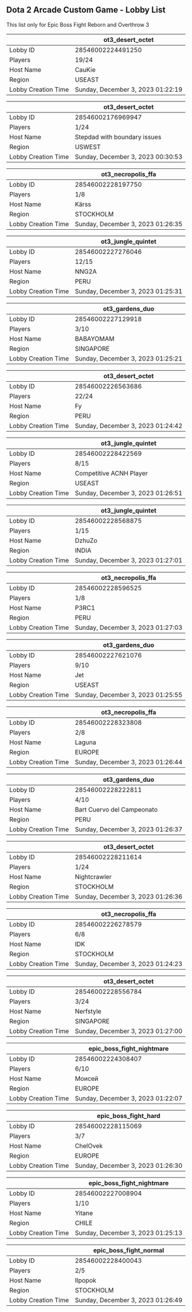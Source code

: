 ## Dota 2 Arcade Custom Game - Lobby List

This list only for Epic Boss Fight Reborn and Overthrow 3

|  | ot3_desert_octet |
| ------ | ------ |
| Lobby ID | 28546002224491250 |
| Players | 19/24 |
| Host Name | CauKie |
| Region | USEAST |
| Lobby Creation Time | Sunday, December 3, 2023 01:22:19 |


|  | ot3_desert_octet |
| ------ | ------ |
| Lobby ID | 28546002176969947 |
| Players | 1/24 |
| Host Name | Stepdad with boundary issues |
| Region | USWEST |
| Lobby Creation Time | Sunday, December 3, 2023 00:30:53 |


|  | ot3_necropolis_ffa |
| ------ | ------ |
| Lobby ID | 28546002228197750 |
| Players | 1/8 |
| Host Name | Kärss |
| Region | STOCKHOLM |
| Lobby Creation Time | Sunday, December 3, 2023 01:26:35 |


|  | ot3_jungle_quintet |
| ------ | ------ |
| Lobby ID | 28546002227276046 |
| Players | 12/15 |
| Host Name | NNG2A |
| Region | PERU |
| Lobby Creation Time | Sunday, December 3, 2023 01:25:31 |


|  | ot3_gardens_duo |
| ------ | ------ |
| Lobby ID | 28546002227129918 |
| Players | 3/10 |
| Host Name | BABAYOMAM |
| Region | SINGAPORE |
| Lobby Creation Time | Sunday, December 3, 2023 01:25:21 |


|  | ot3_desert_octet |
| ------ | ------ |
| Lobby ID | 28546002226563686 |
| Players | 22/24 |
| Host Name | Fy |
| Region | PERU |
| Lobby Creation Time | Sunday, December 3, 2023 01:24:42 |


|  | ot3_jungle_quintet |
| ------ | ------ |
| Lobby ID | 28546002228422569 |
| Players | 8/15 |
| Host Name | Competitive ACNH Player |
| Region | USEAST |
| Lobby Creation Time | Sunday, December 3, 2023 01:26:51 |


|  | ot3_jungle_quintet |
| ------ | ------ |
| Lobby ID | 28546002228568875 |
| Players | 1/15 |
| Host Name | DzhuZo |
| Region | INDIA |
| Lobby Creation Time | Sunday, December 3, 2023 01:27:01 |


|  | ot3_necropolis_ffa |
| ------ | ------ |
| Lobby ID | 28546002228596525 |
| Players | 1/8 |
| Host Name | P3RC1 |
| Region | PERU |
| Lobby Creation Time | Sunday, December 3, 2023 01:27:03 |


|  | ot3_gardens_duo |
| ------ | ------ |
| Lobby ID | 28546002227621076 |
| Players | 9/10 |
| Host Name | Jet |
| Region | USEAST |
| Lobby Creation Time | Sunday, December 3, 2023 01:25:55 |


|  | ot3_necropolis_ffa |
| ------ | ------ |
| Lobby ID | 28546002228323808 |
| Players | 2/8 |
| Host Name | Laguna |
| Region | EUROPE |
| Lobby Creation Time | Sunday, December 3, 2023 01:26:44 |


|  | ot3_gardens_duo |
| ------ | ------ |
| Lobby ID | 28546002228222811 |
| Players | 4/10 |
| Host Name | Bart Cuervo del Campeonato |
| Region | PERU |
| Lobby Creation Time | Sunday, December 3, 2023 01:26:37 |


|  | ot3_desert_octet |
| ------ | ------ |
| Lobby ID | 28546002228211614 |
| Players | 1/24 |
| Host Name | Nightcrawler |
| Region | STOCKHOLM |
| Lobby Creation Time | Sunday, December 3, 2023 01:26:36 |


|  | ot3_necropolis_ffa |
| ------ | ------ |
| Lobby ID | 28546002226278579 |
| Players | 6/8 |
| Host Name | IDK |
| Region | STOCKHOLM |
| Lobby Creation Time | Sunday, December 3, 2023 01:24:23 |


|  | ot3_desert_octet |
| ------ | ------ |
| Lobby ID | 28546002228556784 |
| Players | 3/24 |
| Host Name | Nerfstyle |
| Region | SINGAPORE |
| Lobby Creation Time | Sunday, December 3, 2023 01:27:00 |


|  | epic_boss_fight_nightmare |
| ------ | ------ |
| Lobby ID | 28546002224308407 |
| Players | 6/10 |
| Host Name | Моисей |
| Region | EUROPE |
| Lobby Creation Time | Sunday, December 3, 2023 01:22:07 |


|  | epic_boss_fight_hard |
| ------ | ------ |
| Lobby ID | 28546002228115069 |
| Players | 3/7 |
| Host Name | ChelOvek |
| Region | EUROPE |
| Lobby Creation Time | Sunday, December 3, 2023 01:26:30 |


|  | epic_boss_fight_nightmare |
| ------ | ------ |
| Lobby ID | 28546002227008904 |
| Players | 1/10 |
| Host Name | Yitane |
| Region | CHILE |
| Lobby Creation Time | Sunday, December 3, 2023 01:25:13 |


|  | epic_boss_fight_normal |
| ------ | ------ |
| Lobby ID | 28546002228400043 |
| Players | 2/5 |
| Host Name | IIpopok |
| Region | STOCKHOLM |
| Lobby Creation Time | Sunday, December 3, 2023 01:26:49 |



